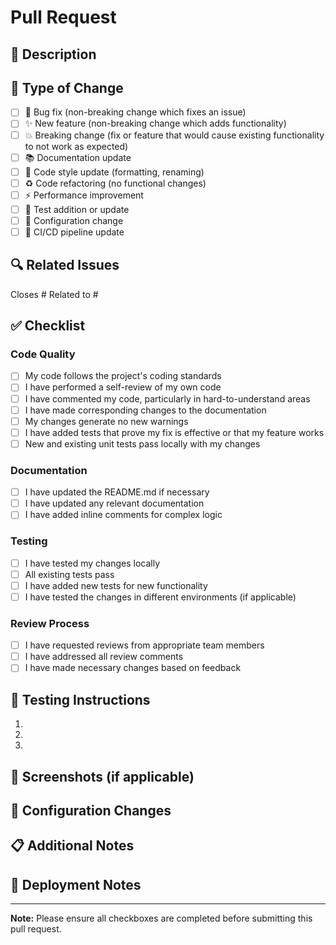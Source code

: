# Pull Request

## 📝 Description
<!-- Provide a brief description of the changes made in this PR -->

## 🎯 Type of Change
- [ ] 🐛 Bug fix (non-breaking change which fixes an issue)
- [ ] ✨ New feature (non-breaking change which adds functionality)
- [ ] 💥 Breaking change (fix or feature that would cause existing functionality to not work as expected)
- [ ] 📚 Documentation update
- [ ] 🎨 Code style update (formatting, renaming)
- [ ] ♻️ Code refactoring (no functional changes)
- [ ] ⚡ Performance improvement
- [ ] 🧪 Test addition or update
- [ ] 🔧 Configuration change
- [ ] 🚀 CI/CD pipeline update

## 🔍 Related Issues
<!-- Link any related issues here using #issue_number -->
Closes # 
Related to #

## ✅ Checklist
<!-- Please ensure all items are completed before submitting the PR -->

### Code Quality
- [ ] My code follows the project's coding standards
- [ ] I have performed a self-review of my own code
- [ ] I have commented my code, particularly in hard-to-understand areas
- [ ] I have made corresponding changes to the documentation
- [ ] My changes generate no new warnings
- [ ] I have added tests that prove my fix is effective or that my feature works
- [ ] New and existing unit tests pass locally with my changes

### Documentation
- [ ] I have updated the README.md if necessary
- [ ] I have updated any relevant documentation
- [ ] I have added inline comments for complex logic

### Testing
- [ ] I have tested my changes locally
- [ ] All existing tests pass
- [ ] I have added new tests for new functionality
- [ ] I have tested the changes in different environments (if applicable)

### Review Process
- [ ] I have requested reviews from appropriate team members
- [ ] I have addressed all review comments
- [ ] I have made necessary changes based on feedback

## 🧪 Testing Instructions
<!-- Provide step-by-step instructions for testing your changes -->

1. 
2. 
3. 

## 📸 Screenshots (if applicable)
<!-- Add screenshots to help explain your changes -->

## 🔧 Configuration Changes
<!-- List any configuration changes that need to be made -->

## 📋 Additional Notes
<!-- Add any other context about the pull request here -->

## 🚀 Deployment Notes
<!-- Any special deployment considerations -->

---
**Note:** Please ensure all checkboxes are completed before submitting this pull request.
